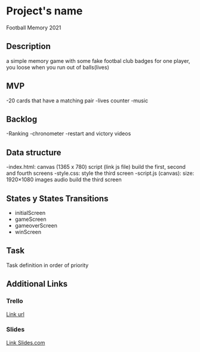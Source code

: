# Project's name

Football Memory 2021


## Description
 a simple memory game with some fake footbal club badges for one player, you loose when you run out of balls(lives)


## MVP
-20 cards that have a matching pair
-lives counter
-music


## Backlog
-Ranking
-chronometer
-restart and victory videos


## Data structure
-index.html:
            canvas (1365 x 780)
            script (link js file)
            build the first, second and fourth screens
-style.css:
            style the third screen
-script.js (canvas):
            size: 1920×1080
            images
            audio
            build the third screen


## States y States Transitions
- initialScreen
- gameScreen
- gameoverScreen
- winScreen


## Task
Task definition in order of priority


## Additional Links


### Trello
[Link url](https://trello.com)


### Slides
[Link Slides.com](http://slides.com)